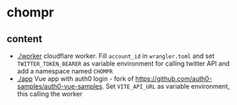 # chompr

## content

- <a href="./worker">./worker</a> cloudflare worker. Fill `account_id` in `wrangler.toml` and set `TWITTER_TOKEN_BEARER` as variable environment for calling twitter API and add a namespace named `CHOMPR`
- <a href="./app">./app</a> Vue app with auth0 login - fork of https://github.com/auth0-samples/auth0-vue-samples. Set `VITE_API_URL` as variable environment, this calling the worker
